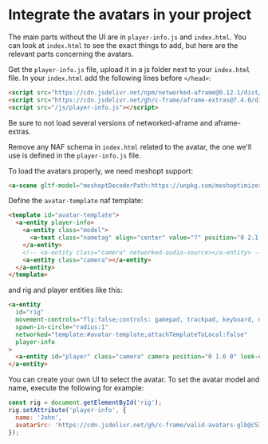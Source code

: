 # Integrate the avatars in your project

The main parts without the UI are in `player-info.js` and `index.html`.
You can look at `index.html` to see the exact things to add, but here are the relevant parts concerning the avatars.

Get the `player-info.js` file, upload it in a js folder next to your `index.html` file.
In your `index.html` add the following lines before `</head>`:

```html
<script src="https://cdn.jsdelivr.net/npm/networked-aframe@0.12.1/dist/networked-aframe.min.js"></script>
<script src="https://cdn.jsdelivr.net/gh/c-frame/aframe-extras@7.4.0/dist/aframe-extras.min.js"></script>
<script src="/js/player-info.js"></script>
```

Be sure to not load several versions of networked-aframe and aframe-extras.

Remove any NAF schema in `index.html` related to the avatar, the one we'll use is defined in the `player-info.js` file.

To load the avatars properly, we need meshopt support:

```html
<a-scene gltf-model="meshoptDecoderPath:https://unpkg.com/meshoptimizer@0.19.0/meshopt_decoder.js"
```

Define the `avatar-template` naf template:

```html
<template id="avatar-template">
  <a-entity player-info>
    <a-entity class="model">
      <a-text class="nametag" align="center" value="?" position="0 2.1 0" scale=".5 .5 .5"></a-text>
    </a-entity>
    <!-- <a-entity class="camera" networked-audio-source></a-entity> -->
    <a-entity class="camera"></a-entity>
  </a-entity>
</template>
```

and rig and player entities like this:

```html
<a-entity
  id="rig"
  movement-controls="fly:false;controls: gamepad, trackpad, keyboard, nipple;"
  spawn-in-circle="radius:1"
  networked="template:#avatar-template;attachTemplateToLocal:false"
  player-info
>
  <a-entity id="player" class="camera" camera position="0 1.6 0" look-controls></a-entity>
</a-entity>
```

You can create your own UI to select the avatar. To set the avatar model and name, execute the following for example:

```js
const rig = document.getElementById('rig');
rig.setAttribute('player-info', {
  name: 'John',
  avatarSrc: 'https://cdn.jsdelivr.net/gh/c-frame/valid-avatars-glb@c539a28/avatars/Asian/Asian_F_1_Busi.glb',
});
```
